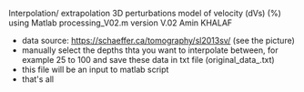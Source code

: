 Interpolation/ extrapolation 3D perturbations model of velocity (dVs) (%) using Matlab 
processing_V02.m 
version V.02
Amin KHALAF

- data source: https://schaeffer.ca/tomography/sl2013sv/ (see the picture)
- manually select the depths thta you want to interpolate between, for example 25 to 100 and save these data in txt file (original_data_.txt)
- this file will be an input to matlab script 
- that's all 
